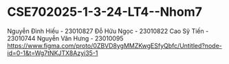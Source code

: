 # CSE702025-1-3-24-LT4--Nhom7
Nguyễn Đình Hiếu - 23010827
Đỗ Hữu Ngọc - 23010822
Cao Sỹ Tiến - 23010744
Nguyễn Văn Hưng - 23010095
https://www.figma.com/proto/0ZBVD8ygMMZKwgESfyQbfc/Untitled?node-id=0-1&t=Wg7tNKJTX8Azyi35-1

